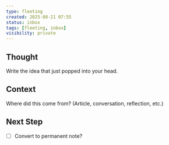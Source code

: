 ```yaml
---
type: fleeting
created: 2025-08-21 07:55
status: inbox
tags: [fleeting, inbox]
visibility: private
---
```


<!--
NOTE: This file uses a static date for validation. For new notes, use:
created: 2025-08-21 07:55
-->

## Thought  
Write the idea that just popped into your head.

## Context  
Where did this come from? (Article, conversation, reflection, etc.)

## Next Step  
- [ ] Convert to permanent note?
